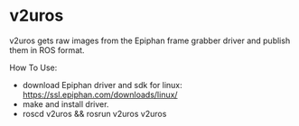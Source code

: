 # v2uros

v2uros gets raw images from the Epiphan frame grabber driver and publish them in ROS format.

How To Use:
- download Epiphan driver and sdk for linux: https://ssl.epiphan.com/downloads/linux/
- make and install driver.
- roscd v2uros && rosrun v2uros v2uros
